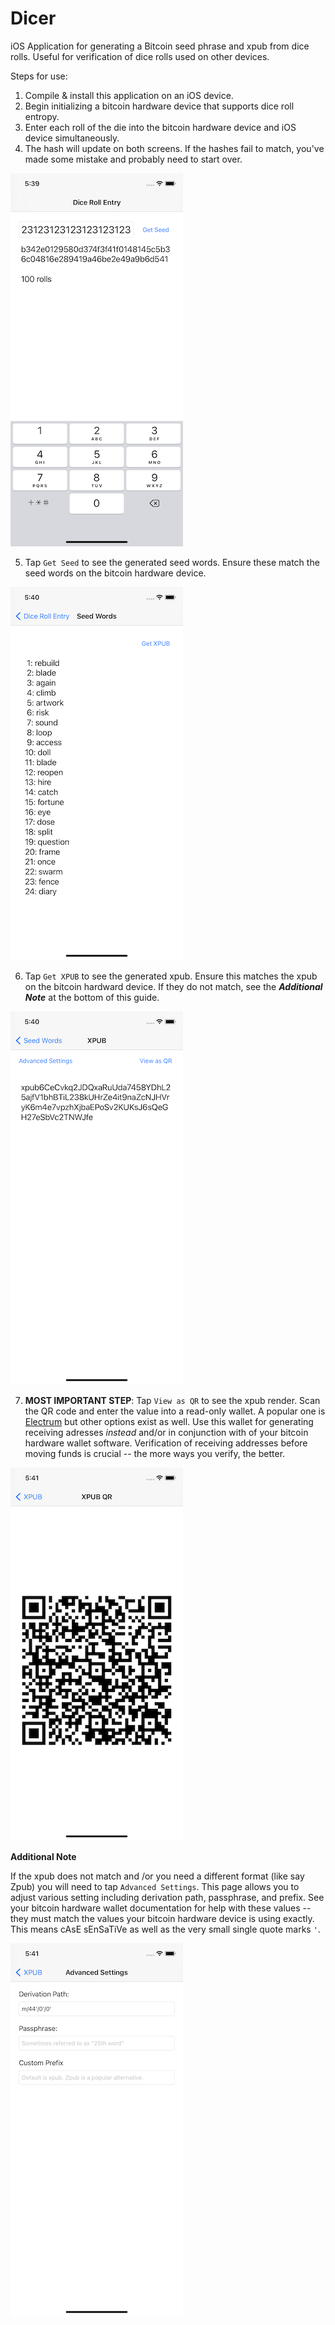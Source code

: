 # Dicer
iOS Application for generating a Bitcoin seed phrase and xpub from dice rolls. Useful for verification of dice rolls used on other devices.

Steps for use:
1) Compile & install this application on an iOS device.
2) Begin initializing a bitcoin hardware device that supports dice roll entropy.
3) Enter each roll of the die into the bitcoin hardware device and iOS device simultaneously.
4) The hash will update on both screens. If the hashes fail to match, you've made some mistake and probably need to start over.

![After Entering 100 Dice Rolls](Images/DiceRolls.png)

5) Tap `Get Seed` to see the generated seed words. Ensure these match the seed words on the bitcoin hardware device.

![Seed Words](Images/SeedWords.png)

6) Tap `Get XPUB` to see the generated xpub. Ensure this matches the xpub on the bitcoin hardward device. If they do not match, see the ***Additional Note*** at the bottom of this guide.

![XPUB Rendering](Images/xpub.png)

7) **MOST IMPORTANT STEP**: Tap `View as QR` to see the xpub render. Scan the QR code and enter the value into a read-only wallet. A popular one is [Electrum](https://bitcoinelectrum.com/creating-a-watch-only-wallet/) but other options exist as well. Use this wallet for generating receiving adresses *instead* and/or in conjunction with of your bitcoin hardware wallet software. Verification of receiving addresses before moving funds is crucial -- the more ways you verify, the better.

![QR Code Rendering](Images/qr.png)

**Additional Note**

If the xpub does not match and /or you need a different format (like say Zpub) you will need to tap `Advanced Settings`. This page allows you to adjust various setting including derivation path, passphrase, and prefix. See your bitcoin hardware wallet documentation for help with these values -- they must match the values your bitcoin hardware device is using exactly. This means cAsE sEnSaTiVe as well as the very small single quote marks `'`.

![XPUB Rendering](Images/Settings.png)
